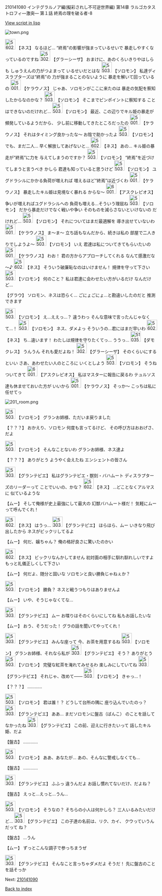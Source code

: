 210141080 インテグラルノア編(擬彩されし不可逆世界編) 第14章 ラルゴカタストロフィ―激突― 第１話 終焉の理を破る者-8

[View script in lisp](../scripts/210141080.txt)

![town.png](../images/backgrounds/town.png)

<img src="../images/units/5602021.png" alt="5602021.png" height="34"/>
【ネス】
なるほど…
“終焉”の影響が強まっているせいで
暴走しやすくなっているのですね

<img src="../images/units/5302621.png" alt="5302621.png" height="34"/>
【グラーシーザ】
おまけに、あのくろいきりやはしらも
しゅうえんの力がつよまって
いるせいだとはな

<img src="../images/units/5503111.png" alt="5503111.png" height="34"/>
【ソロモン】
私達ディスラプターズは“終焉”の
力が強まることのないように
暴走を解いて回っているの

<img src="../images/units/500131.png" alt="500131.png" height="34"/>
【ケラウノス】
じゃあ、ソロモンがここに来たのは
暴走の気配を察知したからなのかな？

<img src="../images/units/5503111.png" alt="5503111.png" height="34"/>
【ソロモン】
そこまでピンポイントに察知する
ことはできないのだけれど…

<img src="../images/units/5503111.png" alt="5503111.png" height="34"/>
【ソロモン】
最近、この辺りでキル姫の暴走が
頻発しているようだから、
少し前に移動してきたところだったの

<img src="../images/units/500131.png" alt="500131.png" height="34"/>
【ケラウノス】
それはタイミング良かったな～
お陰で助かったよ

<img src="../images/units/5503111.png" alt="5503111.png" height="34"/>
【ソロモン】
でも、まだ二人…
早く解放してあげないと…

<img src="../images/units/5602021.png" alt="5602021.png" height="34"/>
【ネス】
あの…
キル姫の暴走が“終焉”に力を
与えてしまうのですか？

<img src="../images/units/5503111.png" alt="5503111.png" height="34"/>
【ソロモン】
“終焉”を近づけてしまうと言うべき
かしら
君達も知っていると思うけど

<img src="../images/units/5503111.png" alt="5503111.png" height="34"/>
【ソロモン】
ユグドラシルにかかる負荷が増えれば
増えるほど“終焉”は近づくわ

<img src="../images/units/500131.png" alt="500131.png" height="34"/>
【ケラウノス】
暴走したキル姫は見境なく暴れる
からな～

<img src="../images/units/600131.png" alt="600131.png" height="34"/>
【アスクレピオス】
争いが増えればユグドラシルへの
負荷も増える…そういう理屈ね

<img src="../images/units/5503111.png" alt="5503111.png" height="34"/>
【ソロモン】
だから暴走だけでなく戦いや争い
そのものを減らさないといけないの
だけれど…

<img src="../images/units/5503111.png" alt="5503111.png" height="34"/>
【ソロモン】
それについてはまだ最適解を
導き出せていないわ

<img src="../images/units/500131.png" alt="500131.png" height="34"/>
【ケラウノス】
ま～ま～
立ち話もなんだから、続きは私の
部屋で二人きりでしようよ～

<img src="../images/units/5503111.png" alt="5503111.png" height="34"/>
【ソロモン】
いえ
君達は私についてきてもらいたいの

<img src="../images/units/500131.png" alt="500131.png" height="34"/>
【ケラウノス】
わお！
君の方からアプローチしてくれる
なんて感激だな～♪

<img src="../images/units/5602021.png" alt="5602021.png" height="34"/>
【ネス】
そういう破廉恥なのはいけません！
規律を守って下さい

<img src="../images/units/5503111.png" alt="5503111.png" height="34"/>
【ソロモン】
何のこと？
私は君達に会わせたい方がいるだけ
なんだけど…

【グラウ】
ソロモン、ネスは恐らく…
ごにょごにょ…と勘違いしたのだと
推測できます

<img src="../images/units/5503111.png" alt="5503111.png" height="34"/>
【ソロモン】
え…ええっ…？
違うわっ
そんな意味で言ったんじゃなくて…！

<img src="../images/units/5503111.png" alt="5503111.png" height="34"/>
【ソロモン】
ネス、ダメよっ
そういうの…君にはまだ早いわ

<img src="../images/units/5602021.png" alt="5602021.png" height="34"/>
【ネス】
ち…違います！
わたしは規律を守りたくてっ…
ううっ…

<img src="../images/units/5103521.png" alt="5103521.png" height="34"/>
【ダモクレス】
うんうん
それも愛だよね！

<img src="../images/units/5302621.png" alt="5302621.png" height="34"/>
【グラーシーザ】
そのくらいにするといい
さあ、あわせたい人のところに
いくとしよう

<img src="../images/units/5503111.png" alt="5503111.png" height="34"/>
【ソロモン】
そうね
ついてきて

<img src="../images/units/600131.png" alt="600131.png" height="34"/>
【アスクレピオス】
私はマスターに報告に戻るわ
テュルソス達も休ませておいた方が
いいから

<img src="../images/units/500131.png" alt="500131.png" height="34"/>
【ケラウノス】
そっか～
こっちは私に任せてっ

![201_room.png](../images/backgrounds/201_room.png)

<img src="../images/units/5503111.png" alt="5503111.png" height="34"/>
【ソロモン】
グランお姉様、ただいま戻りました

【？？？】
おかえり、ソロモン
何度も言ってるけど、
その呼び方はおおげさ、だよ

<img src="../images/units/5503111.png" alt="5503111.png" height="34"/>
【ソロモン】
そんなことないわ
グランお姉様、ネス達よ

【？？？】
ありがとう
ようやく会えたね
エンシェントの皆さん

<img src="../images/units/5303411.png" alt="5303411.png" height="34"/>
【グランテピエ】
私はグランテピエ・獣刻・バハムート
ディスラプターズのリーダーって
ことでいいの、かな？

<img src="../images/units/5602021.png" alt="5602021.png" height="34"/>
【ネス】
…どことなくアルマスに
似ているような

【ムー】
そして俺様が史上最強にして最大の
幻獣バハムート様だ！
気軽にムーって呼んでくれ！

<img src="../images/units/5602021.png" alt="5602021.png" height="34"/>
【ネス】
はうっ…

<img src="../images/units/5303411.png" alt="5303411.png" height="34"/>
【グランテピエ】
ほらほら、ムー
いきなり飛び出したから
ネスがビックリしてるよ

【ムー】
何だ、嬢ちゃん？
俺の格好良さに驚いたのかい

<img src="../images/units/5602021.png" alt="5602021.png" height="34"/>
【ネス】
ビックリなんかしてません
初対面の相手に馴れ馴れしいですよ
もっと礼儀正しくして下さい

【ムー】
何だよ、随分と固いな
ソロモンと良い勝負じゃねぇか？

<img src="../images/units/5503111.png" alt="5503111.png" height="34"/>
【ソロモン】
勝負？
ネスと戦うつもりはありませんよ

【ムー】
いや、そうじゃなくてな…

<img src="../images/units/5303411.png" alt="5303411.png" height="34"/>
【グランテピエ】
ムー
お喋りはそのくらいにしてね
私もお話したいな

【ムー】
おう、そうだった！
グラの話を聞いてやってくれ！

<img src="../images/units/5303411.png" alt="5303411.png" height="34"/>
【グランテピエ】
みんな座って
今、お茶を用意するね

<img src="../images/units/5503111.png" alt="5503111.png" height="34"/>
【ソロモン】
グランお姉様、それなら私が

<img src="../images/units/5303411.png" alt="5303411.png" height="34"/>
【グランテピエ】
そう？
ありがとう

<img src="../images/units/5503111.png" alt="5503111.png" height="34"/>
【ソロモン】
完璧な紅茶を淹れてみせるわ
楽しみにしていてね

<img src="../images/units/5303411.png" alt="5303411.png" height="34"/>
【グランテピエ】
それじゃ、改めて――

<img src="../images/units/5503111.png" alt="5503111.png" height="34"/>
【ソロモン】
きゃっ…！

【？？？】
…………

<img src="../images/units/5503111.png" alt="5503111.png" height="34"/>
【ソロモン】
君は誰！？
どうして台所の隅に
座り込んでいたのっ？

<img src="../images/units/5303411.png" alt="5303411.png" height="34"/>
【グランテピエ】
ああ…
まだソロモンに盤古（ばんこ）
のことを話してなかったね

<img src="../images/units/5303411.png" alt="5303411.png" height="34"/>
【グランテピエ】
この前、迎えに行きたいって
話したキル姫、だよ

【盤古】
…………

<img src="../images/units/5503111.png" alt="5503111.png" height="34"/>
【ソロモン】
ああ、あなたが…
あの、そんなに警戒しなくても…

【盤古】
…………

<img src="../images/units/5303411.png" alt="5303411.png" height="34"/>
【グランテピエ】
ふふっ
違うんだよ
お話し慣れてないだけ、だよね？

【盤古】
えっと…えっと…うん…

<img src="../images/units/5503111.png" alt="5503111.png" height="34"/>
【ソロモン】
そうなの？
そちらの小人は何かしら？
三人いるみたいだけど…

<img src="../images/units/5303411.png" alt="5303411.png" height="34"/>
【グランテピエ】
この子達の名前は、リク、カイ、
クウっていうんだって
ね？

【盤古】
…うん

【ムー】
ずっとこんな調子で参っちまうぜ

<img src="../images/units/5303411.png" alt="5303411.png" height="34"/>
【グランテピエ】
そんなこと言っちゃダメだよ
そうだ！
先に盤古のことを話そっか

Next: [210141090](210141090.md)

[Back to index](index.md)
